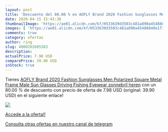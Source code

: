 ```yaml
---
layout: post
title: 'Descuento del 80.00 % en AOFLY Brand 2020 Fashion Sunglasses Men '
date: 2020-04-15 15:43:38
thumbnailImage: 'https://ae01.alicdn.com/kf/H533639d3503c481a890a45488840e1f3r/AOFLY-Brand-2020-Fashion-Sunglasses-Men-Polarized-Square-Metal-Frame-Male-Sun-Glasses-Driving-Fishing-Eyewear.jpg_350x350._SL200_.jpg'
images: [ 'https://ae01.alicdn.com/kf/H533639d3503c481a890a45488840e1f3r/AOFLY-Brand-2020-Fashion-Sunglasses-Men-Polarized-Square-Metal-Frame-Male-Sun-Glasses-Driving-Fishing-Eyewear.jpg_350x350._SL200_.jpg' ]
comments: true
category: ofertas
author: ring
slug: 4000202605383
description:
actualPrice: 7.98 USD
comparePrice: 39.90 USD
inStock: true
---
```


Tienes [AOFLY Brand 2020 Fashion Sunglasses Men Polarized Square Metal Frame Male Sun Glasses Driving Fishing Eyewear zonnebril heren](https://www.amazon.com/dp/4000202605383/?tag=redken08-20) con un 80.00 % de descuento con precio de oferta de 7.98 USD (original: 39.90 USD) en el siguiente enlace!

[![](https://ae01.alicdn.com/kf/H533639d3503c481a890a45488840e1f3r/AOFLY-Brand-2020-Fashion-Sunglasses-Men-Polarized-Square-Metal-Frame-Male-Sun-Glasses-Driving-Fishing-Eyewear.jpg_350x350._SL200_.jpg)](https://www.amazon.com/dp/4000202605383/?tag=redken08-20)

[Accede a la oferta!!](https://www.amazon.com/dp/4000202605383/?tag=redken08-20)

[Consulta otras ofertas en nuestro canal de telegram](https://t.me/s/ofertas25)

